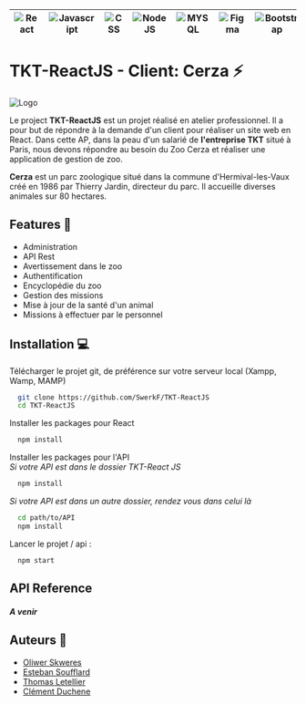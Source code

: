 
| ![React](https://img.shields.io/badge/React-20232A?style=for-the-badge&logo=react&logoColor=61DAFB) | ![Javascript](https://img.shields.io/badge/JavaScript-323330?style=for-the-badge&logo=javascript&logoColor=F7DF1E) | ![CSS](https://img.shields.io/badge/CSS3-1572B6?style=for-the-badge&logo=css3&logoColor=white) | ![NodeJS](https://img.shields.io/badge/Node.js-43853D?style=for-the-badge&logo=node.js&logoColor=white) | ![MYSQL](https://img.shields.io/badge/MySQL-005C84?style=for-the-badge&logo=mysql&logoColor=white) | ![Figma](https://img.shields.io/badge/Figma-F24E1E?style=for-the-badge&logo=figma&logoColor=white) | ![Bootstrap](https://img.shields.io/badge/Bootstrap-563D7C?style=for-the-badge&logo=bootstrap&logoColor=white) |
|:----------:|:-------------:|:----------:|:----------:|:----------:|:----------:|:--:|


# TKT-ReactJS - Client: Cerza ⚡


![Logo](https://www.anigaido.com/media/zoo_lieux/1-100/51/cerza-parc-des-safaris-hermival-les-vaux-xl.jpg)



Le project **TKT-ReactJS** est un projet réalisé en atelier professionnel. Il a pour but de répondre à la demande d'un client pour réaliser un site web en React. Dans cette AP, dans la peau d'un salarié de **l'entreprise TKT** situé à Paris, nous devons répondre au besoin du Zoo Cerza et réaliser une application de gestion de zoo.

**Cerza** est un parc zoologique situé dans la commune d'Hermival-les-Vaux créé en 1986 par Thierry Jardin, directeur du parc. Il accueille diverses animales sur 80 hectares.



## Features 🤩

- Administration
- API Rest
- Avertissement dans le zoo
- Authentification
- Encyclopédie du zoo
- Gestion des missions
- Mise à jour de la santé d'un animal
- Missions à effectuer par le personnel




## Installation 💻

Télécharger le projet git, de préférence sur votre serveur local (Xampp, Wamp, MAMP)

```bash
  git clone https://github.com/SwerkF/TKT-ReactJS
  cd TKT-ReactJS
```

Installer les packages pour React
```bash
  npm install
```

Installer les packages pour l'API\
*Si votre API est dans le dossier TKT-React JS*
```bash
  npm install
```

*Si votre API est dans un autre dossier, rendez vous dans celui là*
```bash
  cd path/to/API
  npm install
```

Lancer le projet / api :
```
  npm start
```

    
## API Reference

#### *A venir*


## Auteurs 👑

- [Oliwer Skweres](https://www.github.com/SwerkF) 
- [Esteban Soufflard](https://www.github.com/Este027)
- [Thomas Letellier](https://github.com/thomasl28500)
- [Clément Duchene](https://github.com/duchenec-coder)

